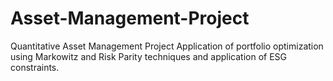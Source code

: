 # Asset-Management-Project
Quantitative Asset Management Project Application of portfolio optimization using Markowitz and Risk Parity techniques and application of  ESG constraints.
